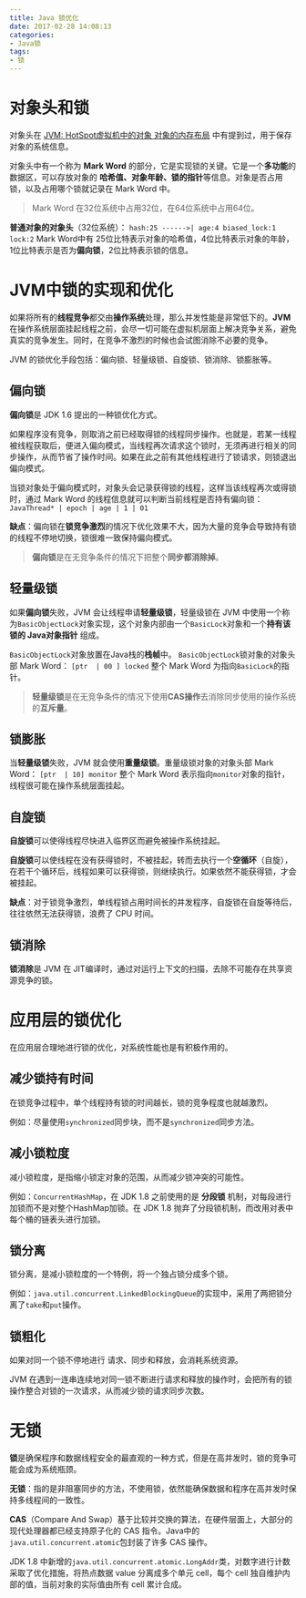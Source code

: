 ```yaml
---
title: Java 锁优化
date: 2017-02-28 14:08:13
categories:
- Java锁
tags:
- 锁
---
```


# 对象头和锁
对象头在 [JVM: HotSpot虚拟机中的对象 对象的内存布局](https://rogerfang.github.io/2017/01/05/JVM-HotSpot%E8%99%9A%E6%8B%9F%E6%9C%BA%E4%B8%AD%E7%9A%84%E5%AF%B9%E8%B1%A1/) 中有提到过，用于保存对象的系统信息。

对象头中有一个称为 **Mark Word** 的部分，它是实现锁的关键。它是一个**多功能**的数据区，可以存放对象的 **哈希值、对象年龄、锁的指针**等信息。对象是否占用锁，以及占用哪个锁就记录在 Mark Word 中。

> Mark Word 在32位系统中占用32位，在64位系统中占用64位。

**普通对象的对象头**（32位系统）：
` hash:25 ------>| age:4 biased_lock:1 lock:2 `
Mark Word中有 25位比特表示对象的哈希值，4位比特表示对象的年龄，1位比特表示是否为**偏向锁**，2位比特表示锁的信息。

# JVM中锁的实现和优化
如果将所有的**线程竞争**都交由**操作系统**处理，那么并发性能是非常低下的。**JVM** 在操作系统层面挂起线程之前，会尽一切可能在虚拟机层面上解决竞争关系，避免真实的竞争发生。同时，在竞争不激烈的时候也会试图消除不必要的竞争。

JVM 的锁优化手段包括：偏向锁、轻量级锁、自旋锁、锁消除、锁膨胀等。

## 偏向锁
**偏向锁**是 JDK 1.6 提出的一种锁优化方式。

如果程序没有竞争，则取消之前已经取得锁的线程同步操作。也就是，若某一线程被线程获取后，便进入偏向模式，当线程再次请求这个锁时，无须再进行相关的同步操作，从而节省了操作时间。如果在此之前有其他线程进行了锁请求，则锁退出偏向模式。

当锁对象处于偏向模式时，对象头会记录获得锁的线程，这样当该线程再次或得锁时，通过 Mark Word 的线程信息就可以判断当前线程是否持有偏向锁：
` JavaThread* | epoch | age | 1 | 01 `

**缺点**：偏向锁在**锁竞争激烈**的情况下优化效果不大，因为大量的竞争会导致持有锁的线程不停地切换，锁很难一致保持偏向模式。

> **偏向锁**是在无竞争条件的情况下把整个**同步都消除掉**。

## 轻量级锁
如果**偏向锁**失败，JVM 会让线程申请**轻量级锁**，轻量级锁在 JVM 中使用一个称为`BasicObjectLock`对象实现，这个对象内部由一个`BasicLock`对象和一个**持有该锁的 Java对象指针** 组成。

`BasicObjectLock`对象放置在Java栈的**栈帧**中。
`BasicObjectLock`锁对象的对象头部 Mark Word：
` [ptr  | 00 ] locked `
整个 Mark Word 为指向`BasicLock`的指针。

> **轻量级锁**是在无竞争条件的情况下使用**CAS操作**去消除同步使用的操作系统的**互斥量**。

## 锁膨胀
当**轻量级锁**失败，JVM 就会使用**重量级锁**。重量级锁对象的对象头部 Mark Word：
` [ptr  | 10] monitor `
整个 Mark Word 表示指向`monitor`对象的指针，线程很可能在操作系统层面挂起。

## 自旋锁
**自旋锁**可以使得线程尽快进入临界区而避免被操作系统挂起。

**自旋锁**可以使线程在没有获得锁时，不被挂起，转而去执行一个**空循环**（自旋），在若干个循环后，线程如果可以获得锁，则继续执行。如果依然不能获得锁，才会被挂起。

**缺点**：对于锁竞争激烈，单线程锁占用时间长的并发程序，自旋锁在自旋等待后，往往依然无法获得锁，浪费了 CPU 时间。

## 锁消除
**锁消除**是 JVM 在 JIT编译时，通过对运行上下文的扫描，去除不可能存在共享资源竞争的锁。

# 应用层的锁优化
在应用层合理地进行锁的优化，对系统性能也是有积极作用的。
## 减少锁持有时间
在锁竞争过程中，单个线程持有锁的时间越长，锁的竞争程度也就越激烈。

例如：尽量使用`synchronized`同步块，而不是`synchronized`同步方法。

## 减小锁粒度
减小锁粒度，是指缩小锁定对象的范围，从而减少锁冲突的可能性。

例如：`ConcurrentHashMap`，在 JDK 1.8 之前使用的是 **分段锁** 机制，对每段进行加锁而不是对整个HashMap加锁。在 JDK 1.8 抛弃了分段锁机制，而改用对表中每个桶的链表头进行加锁。

## 锁分离
锁分离，是减小锁粒度的一个特例，将一个独占锁分成多个锁。

例如：`java.util.concurrent.LinkedBlockingQueue`的实现中，采用了两把锁分离了`take`和`put`操作。

## 锁粗化
如果对同一个锁不停地进行 请求、同步和释放，会消耗系统资源。

JVM 在遇到一连串连续地对同一锁不断进行请求和释放的操作时，会把所有的锁操作整合对锁的一次请求，从而减少锁的请求同步次数。

# 无锁
**锁**是确保程序和数据线程安全的最直观的一种方式，但是在高并发时，锁的竞争可能会成为系统瓶颈。

**无锁**：指的是非阻塞同步的方法，不使用锁，依然能确保数据和程序在高并发时保持多线程间的一致性。

**CAS**（Compare And Swap）基于比较并交换的算法，在硬件层面上，大部分的现代处理器都已经支持原子化的 CAS 指令。Java中的`java.util.concurrent.atomic`包封装了许多 CAS 操作。

JDK 1.8 中新增的`java.util.concurrent.atomic.LongAddr`类，对数字进行计数采取了优化措施，将热点数据 value 分离成多个单元 cell，每个 cell 独自维护内部的值，当前对象的实际值由所有 cell 累计合成。
